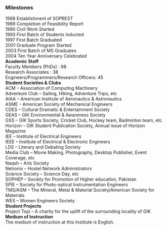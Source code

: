 ### Milestones
1988 Establishment of SOPREST  
1989 Completion of Feasibility Report  
1990 Civil Work Started  
1993 First Batch of Students Inducted  
1997 First Batch Graduated  
2001 Graduate Program Started  
2003 First Batch of MS Graduates  
2004 Ten Year Anniversary Celebrated  
**Academic Staff**  
Faculty Members (PhDs) : 98  
Research Associates : 38  
Engineers/Programmers/Research Officers: 45  
**Student Societies & Clubs**  
ACM – Association of Computing Machinery  
Adventure Club – Sailing, Hiking, Adventure Trips, etc  
AIAA – American Institute of Aeronautics & Astronautics  
ASME – American Society of Mechanical Engineers  
CDES – Cultural Dramatic & Entertainment Society  
GEAS – GIK Environmental & Awareness Society  
GSS – GIK Sports Society, Cricket Club, Hockey team, Badminton team, etc  
Horizon – GIK Student Publication Society, Annual issue of Horizon Magazine  
IEE – Institute of Electrical Engineers  
IEEE – Institute of Electrical & Electronic Engineers  
LDS – Literary and Debating Society  
Media Club – Movie Making, Photography, Desktop Publisher, Event Coverage, etc  
Naqsh – Arts Society  
Netronix – Hostel Network Administrators  
Science Society – Science Day, etc  
SOPHEP – Society for Promotion of Higher education, Pakistan  
SPIE – Society for Photo-optical Instrumentation Engineers  
TMS/ASM – The Mineral, Metal & Material Society/American Society for Materials  
WES – Women Engineers Society  
**Student Projects**  
Project Topi – A charity for the uplift of the surrounding locality of GIK  
**Medium of Instruction**  
The medium of instruction at this Institute is English.
